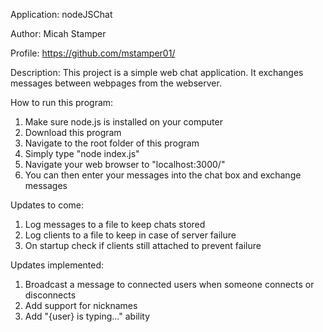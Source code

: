 Application: nodeJSChat

Author: Micah Stamper

Profile: https://github.com/mstamper01/

Description: This project is a simple web chat application. It exchanges messages between webpages from the webserver.

How to run this program:
  1. Make sure node.js is installed on your computer
  2. Download this program
  3. Navigate to the root folder of this program
  4. Simply type "node index.js"
  5. Navigate your web browser to "localhost:3000/"
  6. You can then enter your messages into the chat box and exchange messages

Updates to come:
  1. Log messages to a file to keep chats stored
  2. Log clients to a file to keep in case of server failure
  3. On startup check if clients still attached to prevent failure

Updates implemented:
  1. Broadcast a message to connected users when someone connects or disconnects
  2. Add support for nicknames
  3. Add "{user} is typing..." ability
